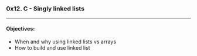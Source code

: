 ### 0x12. C - Singly linked lists
---
#### Objectives:
- When and why using linked lists vs arrays
- How to build and use linked list
